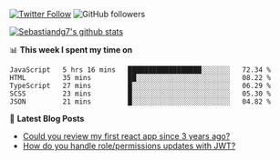 <!--
[![visitors](https://visitor-badge.glitch.me/badge?page_id=sebastiandg7.sebastiandg7)](https://github.com/sebastiandg7)
-->
[![Twitter Follow](https://img.shields.io/twitter/follow/sebastiandg7?style=social&label=Follow)](https://twitter.com/sebastiandg7)
![GitHub followers](https://img.shields.io/github/followers/sebastiandg7?label=Follow&style=social)

[![Sebastiandg7's github stats](https://github-readme-stats.vercel.app/api?username=sebastiandg7)](https://github.com/anuraghazra/github-readme-stats)

📊 **This week I spent my time on**
<!--START_SECTION:waka-->
```text
JavaScript   5 hrs 16 mins   ██████████████████░░░░░░░   72.34 % 
HTML         35 mins         ██░░░░░░░░░░░░░░░░░░░░░░░   08.22 % 
TypeScript   27 mins         █░░░░░░░░░░░░░░░░░░░░░░░░   06.29 % 
SCSS         23 mins         █░░░░░░░░░░░░░░░░░░░░░░░░   05.30 % 
JSON         21 mins         █░░░░░░░░░░░░░░░░░░░░░░░░   04.82 %
```
<!--END_SECTION:waka-->

📕 **Latest Blog Posts**
<!-- BLOG-POST-LIST:START -->
- [Could you review my first react app since 3 years ago?](https://dev.to/sebastiandg7/could-you-review-my-first-react-app-since-3-years-ago-3nbh)
- [How do you handle role/permissions updates with JWT?](https://dev.to/sebastiandg7/how-do-you-handle-role-permissions-updates-with-jwt-3778)
<!-- BLOG-POST-LIST:END -->
